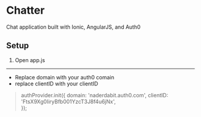 Chatter
====================
Chat application built with Ionic, AngularJS, and Auth0

Setup
------------

1. Open app.js
-----------

- Replace domain with your auth0 comain
- replace clientID with your clientID 

>authProvider.init({
>    domain: 'naderdabit.auth0.com',
>    clientID: 'FtsX9Xg0IiryBfb001YzcT3J8f4u6jNx',   
>});
